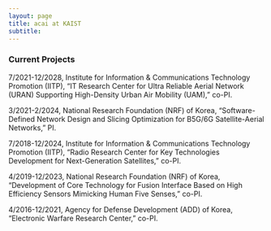 ```yaml
---
layout: page
title: acai at KAIST
subtitle: 
---
```


### Current Projects

7/2021-12/2028,   Institute for Information & Communications Technology Promotion (IITP), “IT Research Center for Ultra Reliable Aerial Network (URAN) Supporting High-Density Urban Air Mobility (UAM),” co-PI.
  
3/2021-2/2024,    National Research Foundation (NRF) of Korea, “Software-Defined Network Design and Slicing Optimization for B5G/6G Satellite-Aerial Networks,” PI.

  
7/2018-12/2024,   Institute for Information & Communications Technology Promotion (IITP), “Radio Research Center for Key Technologies Development for Next-Generation Satellites,” co-PI.

  
4/2019-12/2023,   National Research Foundation (NRF) of Korea, “Development of Core Technology for Fusion Interface Based on High Efficiency Sensors Mimicking Human Five Senses,” co-PI.

  
4/2016-12/2021,  Agency for Defense Development (ADD) of Korea, “Electronic Warfare Research Center,” co-PI.
